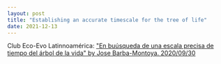 ```yaml
---
layout: post
title: "Establishing an accurate timescale for the tree of life"
date: 2021-12-13
---
```

Club Eco-Evo Latinnoamérica: <a href="https://www.youtube.com/watch?v=uHmd8fQD294&t=3206s">"En buúsqueda de una escala precisa de tiempo del árbol de la vida" by Jose Barba-Montoya. 2020/09/30</a>
